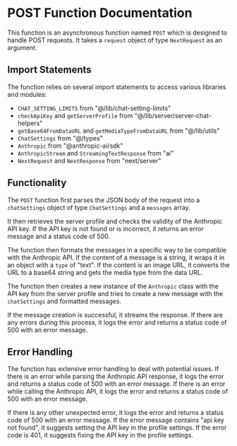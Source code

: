 # POST Function Documentation

This function is an asynchronous function named `POST` which is designed to handle POST requests. It takes a `request` object of type `NextRequest` as an argument.

## Import Statements

The function relies on several import statements to access various libraries and modules:

- `CHAT_SETTING_LIMITS` from "@/lib/chat-setting-limits"
- `checkApiKey` and `getServerProfile` from "@/lib/server/server-chat-helpers"
- `getBase64FromDataURL` and `getMediaTypeFromDataURL` from "@/lib/utils"
- `ChatSettings` from "@/types"
- `Anthropic` from "@anthropic-ai/sdk"
- `AnthropicStream` and `StreamingTextResponse` from "ai"
- `NextRequest` and `NextResponse` from "next/server"

## Functionality

The `POST` function first parses the JSON body of the request into a `chatSettings` object of type `ChatSettings` and a `messages` array.

It then retrieves the server profile and checks the validity of the Anthropic API key. If the API key is not found or is incorrect, it returns an error message and a status code of 500.

The function then formats the messages in a specific way to be compatible with the Anthropic API. If the content of a message is a string, it wraps it in an object with a `type` of "text". If the content is an image URL, it converts the URL to a base64 string and gets the media type from the data URL.

The function then creates a new instance of the `Anthropic` class with the API key from the server profile and tries to create a new message with the `chatSettings` and formatted messages.

If the message creation is successful, it streams the response. If there are any errors during this process, it logs the error and returns a status code of 500 with an error message.

## Error Handling

The function has extensive error handling to deal with potential issues. If there is an error while parsing the Anthropic API response, it logs the error and returns a status code of 500 with an error message. If there is an error while calling the Anthropic API, it logs the error and returns a status code of 500 with an error message.

If there is any other unexpected error, it logs the error and returns a status code of 500 with an error message. If the error message contains "api key not found", it suggests setting the API key in the profile settings. If the error code is 401, it suggests fixing the API key in the profile settings.
